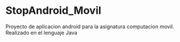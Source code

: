 # StopAndroid_Movil

Proyecto de aplicacion android para la asignatura computacion movil.
Realizado en el lenguaje Java
